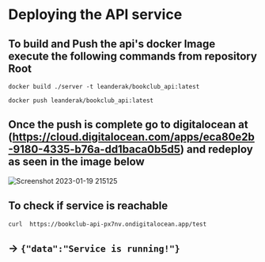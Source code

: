 # Deploying the API service

## To build and Push the api's docker Image execute the following commands from repository Root

``docker build ./server -t leanderak/bookclub_api:latest``

``docker push leanderak/bookclub_api:latest``

## Once the push is complete go to digitalocean at (https://cloud.digitalocean.com/apps/eca80e2b-9180-4335-b76a-dd1baca0b5d5) and redeploy as seen in the image below
![Screenshot 2023-01-19 215125](https://user-images.githubusercontent.com/82841550/213556982-c11a4ef3-b0f2-4209-b1ab-0d2ecc82092b.png)


## To check if service is reachable
``curl  https://bookclub-api-px7nv.ondigitalocean.app/test``
## ->  ``{"data":"Service is running!"}``
